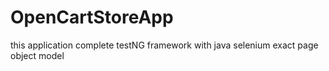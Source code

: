 # OpenCartStoreApp
this application complete testNG framework with java selenium 
exact page object model 
